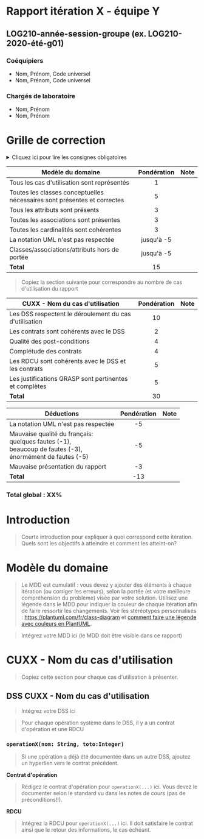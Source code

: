 # Rapport itération X - équipe Y

## LOG210-année-session-groupe (ex. LOG210-2020-été-g01)

### Coéquipiers

- Nom, Prénom, Code universel
- Nom, Prénom, Code universel

### Chargés de laboratoire

- Nom, Prénom
- Nom, Prénom

# Grille de correction

<details><summary>Cliquez ici pour lire les consignes obligatoires</summary>
<p>

- Tous vos diagrammes doivent être faits avec <https://plantuml.com/fr/>
- Les diagrammes doivent être visibles dans ce rapport
- Mettez à jour la grille de correction pour correspondre à la portée de l'itération
- Supprimer les textes explicatifs du gabarit (sauf ces consignes-ci)
- Vous devez exporter ce fichier en format PDF et l'ajouter dans votre dépôt
</p>
</details>

| Modèle du domaine                                       | Pondération | Note |
|---------------------------------------------------------|:-----------:|:----:|
| Tous les cas d'utilisation sont représentés             | 1           |      |
| Toutes les classes conceptuelles nécessaires sont présentes et correctes | 5           |      |
| Tous les attributs sont présents       | 3           |      |
| Toutes les associations sont présentes | 3           |      |
| Toutes les cardinalités sont cohérentes                 | 3           |      |
| La notation UML n'est pas respectée                           | jusqu'à -5           |      |
| Classes/associations/attributs hors de portée | jusqu'à -5           |      |
| **Total**                                               | 15          |      |

> Copiez la section suivante pour correspondre au nombre de cas d'utilisation du rapport

| CUXX - Nom du cas d'utilisation                        | Pondération | Note |
|--------------------------------------------------------|:-----------:|:----:|
| Les DSS respectent le déroulement du cas d'utilisation | 10          |      |
| Les contrats sont cohérents avec le DSS                | 2           |      |
| Qualité des post-conditions                            | 4           |      |
| Complétude des contrats                                | 4           |      |
| Les RDCU sont cohérents avec le DSS et les contrats    | 5           |      |
| Les justifications GRASP sont pertinentes et complètes | 5           |      |
| **Total**                                              | 30          |      |

| Déductions                                  | Pondération | Note |
|---------------------------------------------|:-----------:|:----:|
| La notation UML n'est pas respectée                  | -5          |      |
| Mauvaise qualité du français: <br>quelques fautes (-1), <br>beaucoup de fautes (-3), <br>énormément de fautes (-5) | -5          |      |
| Mauvaise présentation du rapport                     | -3          |      |
| **Total**                                   | -13          |      |

### Total global : XX%

# Introduction

> Courte introduction pour expliquer à quoi correspond cette itération. Quels sont les objectifs à atteindre et comment les atteint-on?

# Modèle du domaine

> Le MDD est cumulatif : vous devez y ajouter des éléments à chaque itération (ou corriger les erreurs), selon la portée (et votre meilleure compréhension du problème) visée par votre solution. Utilisez une légende dans le MDD pour indiquer la couleur de chaque itération afin de faire ressortir les changements. Voir les stéréotypes personnalisés : <https://plantuml.com/fr/class-diagram> et [comment faire une légende avec couleurs en PlantUML](https://stackoverflow.com/questions/30999290/how-to-generate-a-legend-with-colors-in-plantuml).

> Intégrez votre MDD ici (le MDD doit être visible dans ce rapport)

# CUXX - Nom du cas d'utilisation

> Copiez cette section pour chaque cas d'utilisation à présenter. 

## DSS CUXX - Nom du cas d'utilisation

> Intégrez votre DSS ici

> Pour chaque opération système dans le DSS, il y a un contrat d'opération et une RDCU

### `operationX(nom: String, toto:Integer)`

> Si une opération a déjà été documentée dans un autre DSS, ajoutez un hyperlien vers le contrat précédent.

**Contrat d'opération**

> Rédigez le contrat d'opération pour `operationX(...)` ici. Vous devez le documenter selon le standard vu dans les notes de cours (pas de préconditions!!).

**RDCU**

> Intégrez la RDCU pour `operationX(...)` ici. Il doit satisfaire le contrat ainsi que le retour des informations, le cas échéant.
